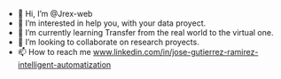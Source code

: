 - 👋 Hi, I’m @Jrex-web
- 👀 I’m interested in help you, with your data proyect.
- 🌱 I’m currently learning Transfer from the real world to the virtual one.
- 💞️ I’m looking to collaborate on research proyects. 
- 📫 How to reach me www.linkedin.com/in/jose-gutierrez-ramirez-intelligent-automatization
<!---
Jrex-web/Jrex-web is a ✨ special ✨ repository because its `README.md` (this file) appears on your GitHub profile.
You can click the Preview link to take a look at your changes.
--->

